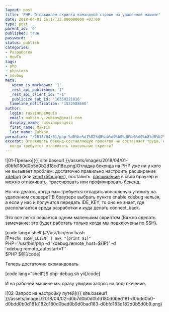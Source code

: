 ```yaml
---
layout: post
title: 'PHP: Отлаживаем скрипты командной строки на удаленной машине'
date: 2018-04-01 16:17:32.000000000 +03:00
type: post
parent_id: '0'
published: true
password: ''
status: publish
categories:
- Разработка
- HowTo
tags:
- php
- phpstorm
- xdebug
meta:
  _wpcom_is_markdown: '1'
  _rest_api_published: '1'
  _rest_api_client_id: "-1"
  _publicize_job_id: '16350221816'
  timeline_notification: '1522588660'
author:
  login: russianpenguin
  email: maksim.v.zubkov@gmail.com
  display_name: russianpenguin
  first_name: Maksim
  last_name: Zubkov
permalink: "/2018/04/01/php-%d0%be%d1%82%d0%bb%d0%b0%d0%b6%d0%b8%d0%b2%d0%b0%d0%b5%d0%bc-%d1%81%d0%ba%d1%80%d0%b8%d0%bf%d1%82%d1%8b-%d0%ba%d0%be%d0%bc%d0%b0%d0%bd%d0%b4%d0%bd%d0%be%d0%b9-%d1%81%d1%82%d1%80%d0%be%d0%ba%d0%b8/"
excerpt: Отлаживать бэкенд-составляющую проектов не составляет труда, но что делать
  когда требуется отлаживать консольные скрипты?
---
```

![01-Превью]({{ site.baseurl }}/assets/images/2018/04/01-d0bfd180d0b5d0b2d18cd18e.png)Отладка бекенда на PHP уже ни у кого не вызывает проблем: достаточно правильно настроить расширение [xdebug](https://xdebug.org/) (или [zend debugger](https://www.jetbrains.com/help/phpstorm/configuring-zend-debugger.html)), поставить&nbsp; [расширение](https://chrome.google.com/webstore/detail/xdebug-helper/eadndfjplgieldjbigjakmdgkmoaaaoc?hl=ru) в свой браузер и можно отлаживать, трассировать или профилировать бекенд.

Но что делать, когда нам требуется отладить консольную утилиту на удаленном сервере? В браузере выбрать пункте enable xdebug нельзя, а если у нас и получится передать IDE\_KEY, то оно не знает, где располагается среда разработки и куда делать connect\_back.

Это все легко решается одним маленьким скриптом (Важно сделать замечание: это будет работать только когда мы подключены по SSH).

[code lang='shell']#!/usr/bin/env bash  
IP=`echo $SSH_CLIENT | awk "{print $1}"​`  
PHP='/usr/bin/php -d 'xdebug.remote\_host=${IP}' -d 'xdebug.remote\_autostart=1''  
$PHP $@[/code]

Теперь достаточно скомандовать

[code lang="shell"]$ php-debug.sh yii[/code]

И на рабочей машине мы сразу увидим запрос на подключение.

![02-Запрос на настройку путей]({{ site.baseurl }}/assets/images/2018/04/02-d0b7d0b0d0bfd180d0bed181-d0bdd0b0-d0bdd0b0d181d182d180d0bed0b9d0bad183-d0bfd183d182d0b5d0b9.png)

